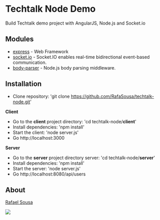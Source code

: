 # Techtalk Node Demo

Build Techtalk demo project with AngularJS, Node.js and Socket.io

## Modules

* [express](http://expressjs.com/) - Web Framework
* [socket.io](http://socket.io/) - Socket.IO enables real-time bidirectional event-based communication.
* [body-parser](https://www.npmjs.com/package/body-parser/) - Node.js body parsing middleware.

## Installation
 
* Clone repository: 'git clone https://github.com/RafaSousa/techtalk-node.git'

**Client**
* Go to the **client** project directory: 'cd techtalk-node/**client**'
* Install dependencies: 'npm install'
* Start the client: 'node server.js'
* Go http://localhost:3000

**Server**
* Go to the **server** project directory server: 'cd techtalk-node/**server**'
* Install dependencies: 'npm install'
* Start the server: 'node server.js'
* Go http://localhost:8080/api/users

## About

[Rafael Sousa](http://www.rafaelsousa.com.br)

![](https://techtalk-node.azurewebsites.net/techtalk.png)
